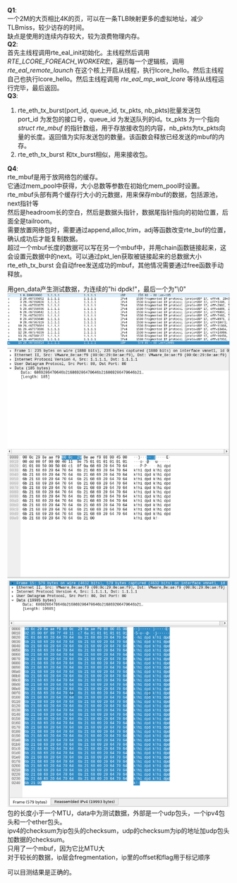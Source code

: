 **Q1**:  
一个2M的大页相比4K的页，可以在一条TLB映射更多的虚拟地址，减少TLBmiss，较少访存的时间。  
缺点是使用的连续内存较大，较为浪费物理内存。  
**Q2**:  
首先主线程调用rte_eal_init初始化。主线程然后调用*RTE_LCORE_FOREACH_WORKER*宏，遍历每一个逻辑核，调用 *rte_eal_remote_launch* 在这个核上开启从线程，执行lcore_hello。然后主线程自己也执行lcore_hello。然后主线程调用	*rte_eal_mp_wait_lcore* 等待从线程运行完毕，最后返回。  
**Q3**: 
1. rte_eth_tx_burst(port_id, queue_id, tx_pkts, nb_pkts)批量发送包  
   port_id 为发包的接口号，queue_id  为发送队列的id。tx_pkts 为一个指向 *struct rte_mbuf* 的指针数组，用于存放接收包的内容，nb_pkts为tx_pkts向量的长度。返回值为实际发送包的数量。该函数会释放已经发送的mbuf的内存。  
2. rte_eth_tx_burst 和tx_burst相似，用来接收包。  

**Q4**:  
rte_mbuf是用于放网络包的缓存。  
它通过mem_pool中获得，大小总数等参数在初始化mem_pool时设置。  
rte_mbuf头部有两个缓存行大小的元数据，用来保存mbuf的数据，包括源池，next指针等  
然后是headroom长的空白，然后是数据头指针，数据尾指针指向的初始位置，后面全是tailroom。  
需要放置网络包时，需要通过append,alloc,trim，adj等函数改变rte_buf的位置，确认成功后才能复制数据。  
超过一个mbuf长度的数据可以写在另一个mbuf中，并用chain函数链接起来，这会设置元数据中的next。可以通过pkt_len获取被链接起来的总数据大小  
rte_eth_tx_burst 会自动free发送成功的mbuf，其他情况需要通过free函数手动释放。  

用gen_data产生测试数据，为连续的"hi dpdk!"，最后一个为"\0"  
![](1.png)  
![](3.png)  
![](2.png)  
包的长度小于一个MTU，data中为测试数据，外部是一个udp包头，一个ipv4包头和一个ether包头。  
ipv4的checksum为ip包头的checksum，udp的checksum为ip的地址加udp包头加数据的checksum。  
只用了一个mbuf，因为它比MTU大  
对于较长的数据，ip层会fregmentation，ip里的offset和flag用于标记顺序  

可以目测结果是正确的。 
